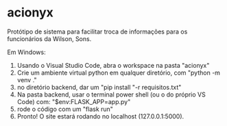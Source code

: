 # acionyx
Protótipo de sistema para facilitar troca de informações para os funcionários da Wilson, Sons.

Em Windows:

1) Usando o Visual Studio Code, abra o workspace na pasta "acionyx"
2) Crie um ambiente virtual python em qualquer diretório, com "python -m venv ."
3) no diretório backend, dar um "pip install "-r requisitos.txt"
4) Na pasta backend, usar o terminal power shell (ou o do próprio VS Code) com: "$env:FLASK_APP=app.py"
5) rode o código com um "flask run"
6) Pronto! O site estará rodando no localhost (127.0.0.1:5000).